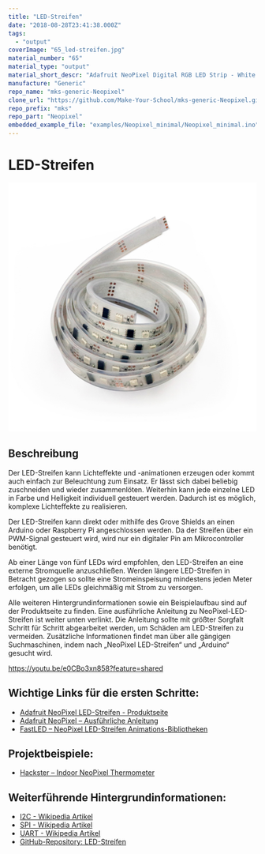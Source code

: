 ```yaml
---
title: "LED-Streifen"
date: "2018-08-28T23:41:38.000Z"
tags: 
  - "output"
coverImage: "65_led-streifen.jpg"
material_number: "65"
material_type: "output"
material_short_descr: "Adafruit NeoPixel Digital RGB LED Strip - White 60 LED"
manufacture: "Generic"
repo_name: "mks-generic-Neopixel"
clone_url: "https://github.com/Make-Your-School/mks-generic-Neopixel.git"
repo_prefix: "mks"
repo_part: "Neopixel"
embedded_example_file: "examples/Neopixel_minimal/Neopixel_minimal.ino"
---
```



# LED-Streifen

![LED-Streifen](./65_led-streifen.jpg)

## Beschreibung
Der LED-Streifen kann Lichteffekte und -animationen erzeugen oder kommt auch einfach zur Beleuchtung zum Einsatz. Er lässt sich dabei beliebig zuschneiden und wieder zusammenlöten. Weiterhin kann jede einzelne LED in Farbe und Helligkeit individuell gesteuert werden. Dadurch ist es möglich, komplexe Lichteffekte zu realisieren.

Der LED-Streifen kann direkt oder mithilfe des Grove Shields an einen Arduino oder Raspberry Pi angeschlossen werden. Da der Streifen über ein PWM-Signal gesteuert wird, wird nur ein digitaler Pin am Mikrocontroller benötigt.

Ab einer Länge von fünf LEDs wird empfohlen, den LED-Streifen an eine externe Stromquelle anzuschließen. Werden längere LED-Streifen in Betracht gezogen so sollte eine Stromeinspeisung mindestens jeden Meter erfolgen, um alle LEDs gleichmäßig mit Strom zu versorgen.

Alle weiteren Hintergrundinformationen sowie ein Beispielaufbau sind auf der Produktseite zu finden. Eine ausführliche Anleitung zu NeoPixel-LED-Streifen ist weiter unten verlinkt. Die Anleitung sollte mit größter Sorgfalt Schritt für Schritt abgearbeitet werden, um Schäden am LED-Streifen zu vermeiden. Zusätzliche Informationen findet man über alle gängigen Suchmaschinen, indem nach „NeoPixel LED-Streifen“ und „Arduino“ gesucht wird.

https://youtu.be/e0CBo3xn858?feature=shared

 


<!-- infolist -->


## Wichtige Links für die ersten Schritte:

- [Adafruit NeoPixel LED-Streifen - Produktseite](https://www.adafruit.com/product/1138?length=1)
- [Adafruit NeoPixel – Ausführliche Anleitung](https://learn.adafruit.com/adafruit-neopixel-uberguide)
- [FastLED – NeoPixel LED-Streifen Animations-Bibliotheken](http://fastled.io/)

## Projektbeispiele:

- [Hackster – Indoor NeoPixel Thermometer](https://www.hackster.io/hackerEsk/indoor-neopixel-thermometer-64f22e)

## Weiterführende Hintergrundinformationen:

- [I2C - Wikipedia Artikel](https://de.wikipedia.org/wiki/I%C2%B2C)
- [SPI - Wikipedia Artikel](https://de.wikipedia.org/wiki/Serial_Peripheral_Interface)
- [UART - Wikipedia Artikel](https://de.wikipedia.org/wiki/Universal_Asynchronous_Receiver_Transmitter)
- [GitHub-Repository: LED-Streifen](https://github.com/MakeYourSchool/65-LED-Streifen)

